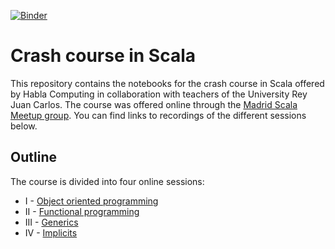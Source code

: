 [![Binder](https://mybinder.org/badge_logo.svg)](https://mybinder.org/v2/gh/hablapps/scalacrashcourse/master)

# Crash course in Scala

This repository contains the notebooks for the crash course in Scala offered by Habla Computing in collaboration with teachers of the University Rey Juan Carlos. The course was offered online through the [Madrid Scala Meetup group](https://www.meetup.com/Scala-Programming-Madrid). You can find links to recordings of the different sessions below.

## Outline

The course is divided into four online sessions:

* I - [Object oriented programming](https://www.meetup.com/Scala-Programming-Madrid/events/269663119/)
* II - [Functional programming](https://www.meetup.com/Scala-Programming-Madrid/events/269663203/)
* III - [Generics](https://www.meetup.com/Scala-Programming-Madrid/events/269663464/)
* IV - [Implicits](https://www.meetup.com/Scala-Programming-Madrid/events/269663696/)


